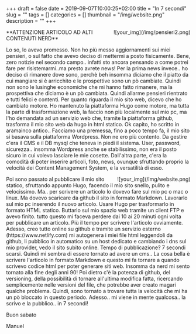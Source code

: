 +++
draft = false
date = 2019-09-07T10:00:25+02:00
title = "In 7 secondi"
slug = ""
tags = []
categories = []
thumbnail = "/img/website.png"
description = ""
+++
<DIV  style="float:right;">![your_img](/img/pensieri2.png)</DIV>
  **ATTENZIONE ARTICOLO AD ALTI CONTENUTI NERD**
  
Lo so, lo avevo promesso. Non ho più messo aggiornamenti sui miei pensieri, o sul fatto che avevo deciso di mettermi a posto fisicamente.
Bene, zero notizie nel secondo campo.. infatti sto ancora pensando a come potrei fare per risistemarmi..ma presto avrete news! Per la prima
news invece.. ho deciso di rimanere dove sono, perchè beh insomma diciamo che il piatto da cui mangiare si è arricchito e le prospettive 
sono un pò cambiate. Quindi non sono le lusinghe economiche che mi hanno fatto rimanere, ma la prospettiva che diciamo è un pò cambiata.
Quindi allarme pensieri rientrato e tutti felici e contenti.
Per quanto riguarda il mio sito web, dicevo che ho cambiato motore. Ho mantenuto la piattaforma Hugo come motore, ma tutta la parte di
trasformazione web, la faccio non più localmente sul mio pc, ma l'ho demandata ad un servizio web che, tramite la piattaforma github,
trasforma il mio sito web da hugo in html statico. Ok capito, ho scritto in aramainco antico.. Facciamo una premessa, fino a poco tempo fa, il mio sito si basava sulla piattaforma Wordpress. Non ne ero più contento. Da gestire c'era il CMS e il DB mysql che teneva in piedi il sistema. User, password, sicurezza.. insomma Wordpress anche se stabilissimo, non era il posto sicuro in cui volevo lasciare le mie cosette. Dall'altra parte, c'era la comodità di poter inserire articoli, foto, news, ovunque sfruttando proprio la velocità dei Content Management System, e la versatilità di esso. 
<DIV  style="float:right;">![your_img](/img/website.png)</DIV> Poi sono passato al pubblicare il mio sito statico, sfruttando appunto Hugo, facendo il mio sito snello, pulito e velocissimo. Ma.. per scrivere un articolo lo dovevo fare sul mio pc o mac o linux. Ma dovevo scaricare da github il sito in formato Markdown. Lavorarlo sul mio pc inserendo il nuovo articolo. Usare Hugo per trasformarlo in formato HTML statico. Buttarlo sul mio spazio web tramite un client FTP e avevo finito. tutto questo mi faceva perdere dai 10 ai 20 minuti ogni volta per pubblicare un articolo. Più il tempo per scrivere l'articolo ovviamente. 
  Adesso, creo tutto online su github e tramite un servizio esterno (https://www.netlify.com) mi autogenera i miei file html leggendoli da github, li pubblico in automatico su un host dedicato e cambiando i dns sul mio provider, vedo il sito subito online. Tempo di pubblicazione? 7 secondi scarsi.
  Quindi mi sembra di essere tornato ad avere un cms.. La cosa bella è scrivere l'articolo in formato Markdown e questo mi fa tornare a quando scrivevo codice html per poter generare siti web. Insomma da nerd mi sento tornato alla fine degli anni 90!
  Poi dietro c'è la potenza di github, del versioning, della possibilità di tornare all'ultima modifica fatta, ricercando semplicemente nelle versioni del file, che potrebbe aver creato magari qualche problema. Quindi, sono tornato a trovare tutta la velocità che mi ha un pò bloccato in questo periodo. Adesso.. mi viene in mente qualcosa.. la scrivo e la pubblico.. in 7 secondi!
  
  Buon sabato
  
  Manuel
